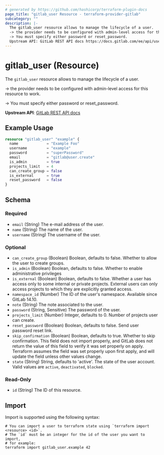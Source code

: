 ```yaml
---
# generated by https://github.com/hashicorp/terraform-plugin-docs
page_title: "gitlab_user Resource - terraform-provider-gitlab"
subcategory: ""
description: |-
  The gitlab_user resource allows to manage the lifecycle of a user.
  -> the provider needs to be configured with admin-level access for this resource to work.
  -> You must specify either password or reset_password.
  Upstream API: GitLab REST API docs https://docs.gitlab.com/ee/api/users.html
---
```


# gitlab_user (Resource)

The `gitlab_user` resource allows to manage the lifecycle of a user.

-> the provider needs to be configured with admin-level access for this resource to work.

-> You must specify either password or reset_password.

**Upstream API**: [GitLab REST API docs](https://docs.gitlab.com/ee/api/users.html)

## Example Usage

```terraform
resource "gitlab_user" "example" {
  name             = "Example Foo"
  username         = "example"
  password         = "superPassword"
  email            = "gitlab@user.create"
  is_admin         = true
  projects_limit   = 4
  can_create_group = false
  is_external      = true
  reset_password   = false
}
```

<!-- schema generated by tfplugindocs -->
## Schema

### Required

- `email` (String) The e-mail address of the user.
- `name` (String) The name of the user.
- `username` (String) The username of the user.

### Optional

- `can_create_group` (Boolean) Boolean, defaults to false. Whether to allow the user to create groups.
- `is_admin` (Boolean) Boolean, defaults to false.  Whether to enable administrative privileges
- `is_external` (Boolean) Boolean, defaults to false. Whether a user has access only to some internal or private projects. External users can only access projects to which they are explicitly granted access.
- `namespace_id` (Number) The ID of the user's namespace. Available since GitLab 14.10.
- `note` (String) The note associated to the user.
- `password` (String, Sensitive) The password of the user.
- `projects_limit` (Number) Integer, defaults to 0.  Number of projects user can create.
- `reset_password` (Boolean) Boolean, defaults to false. Send user password reset link.
- `skip_confirmation` (Boolean) Boolean, defaults to true. Whether to skip confirmation.
This field does not import properly, and GitLab does not return the value of this field to verify it was set properly on apply.
Terraform assumes the field was set properly upon first apply, and will update the field unless other values change.
- `state` (String) String, defaults to 'active'. The state of the user account. Valid values are `active`, `deactivated`, `blocked`.

### Read-Only

- `id` (String) The ID of this resource.

## Import

Import is supported using the following syntax:

```shell
# You can import a user to terraform state using `terraform import <resource> <id>`.
# The `id` must be an integer for the id of the user you want to import,
# for example:
terraform import gitlab_user.example 42
```
